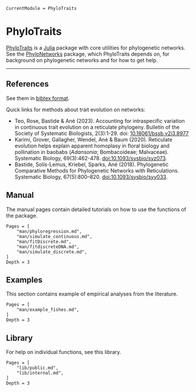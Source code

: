 ```@meta
CurrentModule = PhyloTraits
```

# PhyloTraits

[PhyloTraits](https://github.com/JuliaPhylo/PhyloTraits.jl)
is a [Julia](http://julialang.org) package with core utilities for
phylogenetic networks.
See the [PhyloNetworks](https://github.com/JuliaPhylo/PhyloNetworks.jl)
package, which PhyloTraits depends on, for background on phylogenetic networks
and for how to get help.

---

## References

See them in [bibtex format](https://github.com/juliaphylo/PhyloTraits.jl/blob/master/CITATION.bib).

Quick links for methods about trait evolution on networks:
- Teo, Rose, Bastide & Ané (2023).
  Accounting for intraspecific variation in continuous trait evolution
  on a reticulate phylogeny.
  Bulletin of the Society of Systematic Biologists, 2(3):1-29.
  doi: [10.18061/bssb.v2i3.8977](https://doi.org/10.18061/bssb.v2i3.8977)
- Karimi, Grover, Gallagher, Wendel, Ané & Baum (2020). Reticulate evolution
  helps explain apparent homoplasy in floral biology and pollination in baobabs
  (*Adansonia*; Bombacoideae; Malvaceae).
  Systematic Biology, 69(3):462-478.
  [doi:10.1093/sysbio/syz073](https://academic.oup.com/sysbio/advance-article/doi/10.1093/sysbio/syz073/5613901?guestAccessKey=a32e7dd3-27fd-4a13-b171-7ff5d6da0e01).
- Bastide, Solís-Lemus, Kriebel, Sparks, Ané (2018).
  Phylogenetic Comparative Methods for Phylogenetic Networks with Reticulations.
  Systematic Biology, 67(5):800–820.
  [doi:10.1093/sysbio/syy033](https://doi.org/10.1093/sysbio/syy033).

## Manual

The manual pages contain detailed tutorials on how to use the functions of the package.

```@contents
Pages = [
    "man/phyloregression.md",
    "man/simulate_continuous.md",
    "man/fitDiscrete.md",
    "man/fitdiscreteDNA.md",
    "man/simulate_discrete.md",
]
Depth = 3
```

## Examples

This section contains example of empirical analyses from the literature.

```@contents
Pages = [
    "man/example_fishes.md",
]
Depth = 3
```

## Library

For help on individual functions, see this library.

```@contents
Pages = [
    "lib/public.md",
    "lib/internal.md",
]
Depth = 3
```
